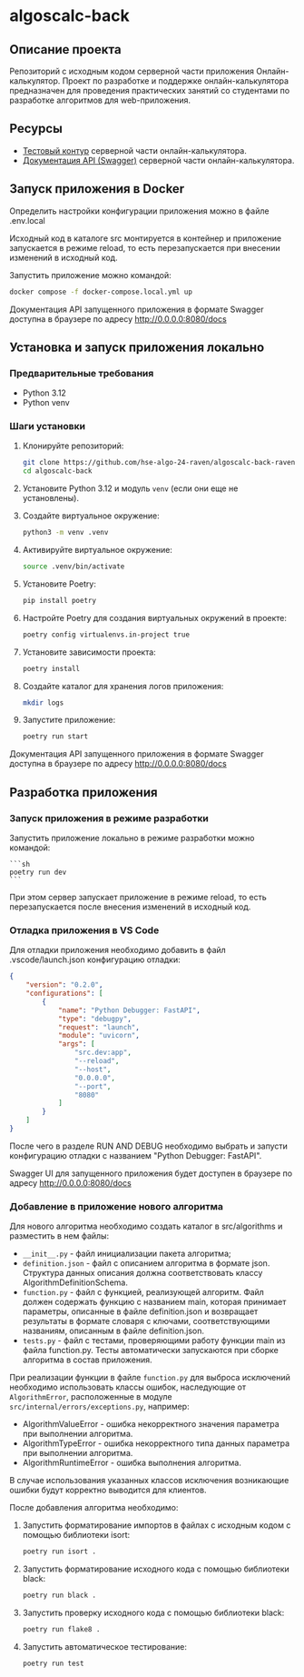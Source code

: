 # algoscalc-back

## Описание проекта
Репозиторий с исходным кодом серверной части приложения Онлайн-калькулятор. Проект по разработке и поддержке онлайн-калькулятора предназначен для проведения практических занятий со студентами по разработке алгоритмов для web-приложения.

## Ресурсы
- [Тестовый контур](https://raven.ommat.ru/api/algorithms) серверной части онлайн-калькулятора.
- [Документация API (Swagger)](https://raven.ommat.ru/docs) серверной части онлайн-калькулятора.

## Запуск приложения в Docker
Определить настройки конфигурации приложения можно в файле .env.local

Исходный код в каталоге src монтируется в контейнер и приложение запускается в режиме reload, то есть перезапускается при внесении изменений в исходный код.

Запустить приложение можно командой:

```sh
docker compose -f docker-compose.local.yml up
```

Документация API запущенного приложения в формате Swagger доступна в браузере по адресу http://0.0.0.0:8080/docs

## Установка и запуск приложения локально
### Предварительные требования
- Python 3.12
- Python venv

### Шаги установки
1. Клонируйте репозиторий:

    ```sh
    git clone https://github.com/hse-algo-24-raven/algoscalc-back-raven.git
    cd algoscalc-back
    ```

2. Установите Python 3.12 и модуль `venv` (если они еще не установлены).

3. Создайте виртуальное окружение:

    ```sh
    python3 -m venv .venv
    ```

4. Активируйте виртуальное окружение:

    ```sh
    source .venv/bin/activate
    ```

5. Установите Poetry:

    ```sh
    pip install poetry
    ```

6. Настройте Poetry для создания виртуальных окружений в проекте:

    ```sh
    poetry config virtualenvs.in-project true
    ```

7. Установите зависимости проекта:

    ```sh
    poetry install
    ```

8.  Создайте каталог для хранения логов приложения:

    ```sh
    mkdir logs
    ```

9.  Запустите приложение:

    ```sh
    poetry run start
    ```

Документация API запущенного приложения в формате Swagger доступна в браузере по адресу http://0.0.0.0:8080/docs

## Разработка приложения

### Запуск приложения в режиме разработки

Запустить приложение локально в режиме разработки можно командой:

    ```sh
    poetry run dev
    ```

При этом сервер запускает приложение в режиме reload, то есть перезапускается после внесения изменений в исходный код.

### Отладка приложения в VS Code

Для отладки приложения необходимо добавить в файл .vscode/launch.json конфигурацию отладки:

```json
{
    "version": "0.2.0",
    "configurations": [
        {
            "name": "Python Debugger: FastAPI",
            "type": "debugpy",
            "request": "launch",
            "module": "uvicorn",
            "args": [
                "src.dev:app",
                "--reload",
                "--host",
                "0.0.0.0",
                "--port",
                "8080"
            ]
        }
    ]
}
```

После чего в разделе RUN AND DEBUG необходимо выбрать и запусти конфигурацию отладки с названием "Python Debugger: FastAPI".

Swagger UI для запущенного приложения будет доступен в браузере по адресу http://0.0.0.0:8080/docs

### Добавление в приложение нового алгоритма

Для нового алгоритма необходимо создать каталог в src/algorithms и разместить в нем файлы:
- `__init__.py` - файл инициализации пакета алгоритма;
- `definition.json` - файл с описанием алгоритма в формате json. Структура данных описания должна соответствовать классу AlgorithmDefinitionSchema.
- `function.py` - файл с функцией, реализующей алгоритм. Файл должен содержать функцию с названием main, которая принимает параметры, описанные в файле definition.json и возвращает результаты в формате словаря с ключами, соответствующими названиям, описанным в файле definition.json.
- `tests.py` - файл с тестами, проверяющими работу функции main из файла function.py. Тесты автоматически запускаются при сборке алгоритма в состав приложения.

При реализации функции в файле `function.py` для выброса исключений необходимо использовать классы ошибок, наследующие от `AlgorithmError`, расположенные в модуле `src/internal/errors/exceptions.py`, например:
- AlgorithmValueError - ошибка некорректного значения параметра при выполнении алгоритма.
- AlgorithmTypeError - ошибка некорректного типа данных параметра при выполнении алгоритма.
- AlgorithmRuntimeError - ошибка выполнения алгоритма.

В случае использования указанных классов исключения возникающие ошибки будут корректно выводится для клиентов.

После добавления алгоритма необходимо:
1. Запустить форматирование импортов в файлах с исходным кодом с помощью библиотеки isort:

    ```sh
    poetry run isort .
    ```

2. Запустить форматирование исходного кода с помощью библиотеки black:

    ```sh
    poetry run black .
    ```

3. Запустить проверку исходного кода с помощью библиотеки black:

    ```sh
    poetry run flake8 .
    ```

4. Запустить автоматическое тестирование:

    ```sh
    poetry run test
    ```
